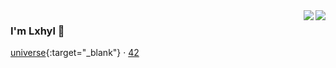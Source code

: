 

<a href="https://github.com/lxhyl#gh-light-mode-only">
  <img align="right" src="https://github-readme-stats.vercel.app/api?username=lxhyl&show_icons=true&icon_color=805AD5&text_color=718096&bg_color=ffffff&hide_title=true#gh-light-mode-only" />
</a>

<a href="https://github.com/lxhyl#gh-dark-mode-only">
  <img align="right" src="https://github-readme-stats.vercel.app/api?username=lxhyl&show_icons=true&hide_title=true&theme=merko#gh-dark-mode-only" />
</a>

### I'm Lxhyl 👋

[universe](https://www.youtube.com/watch?v=dQw4w9WgXcQ){:target="_blank"}
· 
[42](https://www.bilibili.com/video/BV1va411w7aM)

